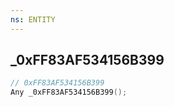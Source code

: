 ```yaml
---
ns: ENTITY
---
```

## _0xFF83AF534156B399

```c
// 0xFF83AF534156B399
Any _0xFF83AF534156B399();
```

